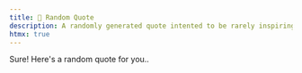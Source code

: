 ```yaml
---
title: 🤔 Random Quote
description: A randomly generated quote intented to be rarely inspiring, but often realistic. By the way, this page uses htmx and I'm not sorry.
htmx: true
---
```


Sure! Here's a random quote for you..

<div id="quote-container">
	<blockquote hx-get="/quote" hx-trigger="load"hx-target="#quote-container" hx-swap="swap:0.4s">
        <i></i>
        <footer></footer>
    </blockquote>
</div>